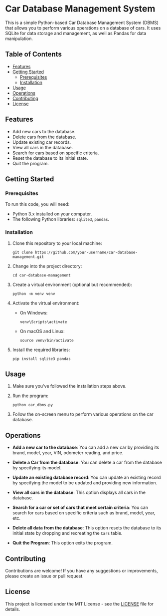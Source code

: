 # Car Database Management System

This is a simple Python-based Car Database Management System (DBMS) that allows you to perform various operations on a database of cars. It uses SQLite for data storage and management, as well as Pandas for data manipulation.

## Table of Contents

- [Features](#features)
- [Getting Started](#getting-started)
  - [Prerequisites](#prerequisites)
  - [Installation](#installation)
- [Usage](#usage)
- [Operations](#operations)
- [Contributing](#contributing)
- [License](#license)

## Features

- Add new cars to the database.
- Delete cars from the database.
- Update existing car records.
- View all cars in the database.
- Search for cars based on specific criteria.
- Reset the database to its initial state.
- Quit the program.

## Getting Started

### Prerequisites

To run this code, you will need:

- Python 3.x installed on your computer.
- The following Python libraries: `sqlite3`, `pandas`.

### Installation

1. Clone this repository to your local machine:

   ```
   git clone https://github.com/your-username/car-database-management.git
   ```

2. Change into the project directory:

   ```
   cd car-database-management
   ```

3. Create a virtual environment (optional but recommended):

   ```
   python -m venv venv
   ```

4. Activate the virtual environment:

   - On Windows:

     ```
     venv\Scripts\activate
     ```

   - On macOS and Linux:

     ```
     source venv/bin/activate
     ```

5. Install the required libraries:

   ```
   pip install sqlite3 pandas
   ```

## Usage

1. Make sure you've followed the installation steps above.

2. Run the program:

   ```
   python car_dbms.py
   ```

3. Follow the on-screen menu to perform various operations on the car database.

## Operations

- **Add a new car to the database**: You can add a new car by providing its brand, model, year, VIN, odometer reading, and price.

- **Delete a Car from the database**: You can delete a car from the database by specifying its model.

- **Update an existing database record**: You can update an existing record by specifying the model to be updated and providing new information.

- **View all cars in the database**: This option displays all cars in the database.

- **Search for a car or set of cars that meet certain criteria**: You can search for cars based on specific criteria such as brand, model, year, etc.

- **Delete all data from the database**: This option resets the database to its initial state by dropping and recreating the `Cars` table.

- **Quit the Program**: This option exits the program.

## Contributing

Contributions are welcome! If you have any suggestions or improvements, please create an issue or pull request.

## License

This project is licensed under the MIT License - see the [LICENSE](LICENSE) file for details.
